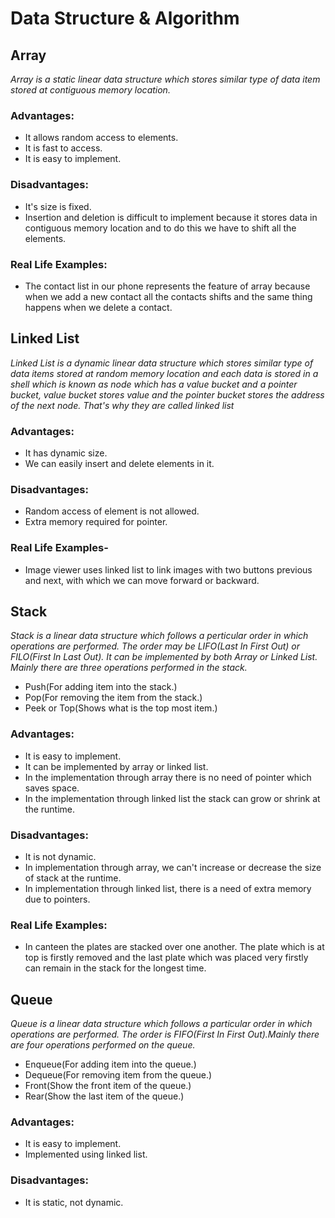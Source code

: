 # Data Structure & Algorithm

## Array
*Array is a static linear data structure which stores similar type of data item stored at contiguous memory location.*

### Advantages:
- It allows random access to elements.
- It is fast to access.
- It is easy to implement.

### Disadvantages:
- It's size is fixed.
- Insertion and deletion is difficult to implement because it stores data in contiguous memory location and to do this we have to shift all the elements.

### Real Life Examples:
- The contact list in our phone represents the feature of array because when we add a new contact all the contacts shifts and the same thing happens when we delete a contact. 


## Linked List
*Linked List is a dynamic linear data structure which stores similar type of data items stored at random memory location and each data is stored in a shell which is known as node which has a value bucket and a pointer bucket, value bucket stores value and the pointer bucket stores the address of the next node. That's why they are called linked list*
    
### Advantages:
- It has dynamic size.
- We can easily insert and delete elements in it.

### Disadvantages:
- Random access of element is not allowed.
- Extra memory required for pointer.

### Real Life Examples-
- Image viewer uses linked list to link images with two buttons previous and next, with which we can move forward or backward.


## Stack
*Stack is a linear data structure which follows a perticular order in which operations are performed. The order may be LIFO(Last In First Out) or FILO(First In Last Out). It can be implemented by both Array or Linked List. Mainly there are three operations performed in the stack.*
- Push(For adding item into the stack.)
- Pop(For removing the item from the stack.)
- Peek or Top(Shows what is the top most item.)

### Advantages:
- It is easy to implement.
- It can be implemented by array or linked list.
- In the implementation through array there is no need of pointer which saves space. 
- In the implementation through linked list the stack can grow or shrink at the runtime.

### Disadvantages:
- It is not dynamic.
- In implementation through array, we can't increase or decrease the size of stack at the runtime.
- In implementation through linked list, there is a need of extra memory due to pointers.

### Real Life Examples:
- In canteen the plates are stacked over one another. The plate which is at top is firstly removed and the last plate which was placed very firstly can remain in the stack for the longest time.


## Queue
*Queue is a linear data structure which follows a particular order in which operations are performed. The order is FIFO(First In First Out).Mainly there are four operations performed on the queue.*
- Enqueue(For adding item into the queue.)
- Dequeue(For removing item from the queue.)
- Front(Show the front item of the queue.)
- Rear(Show the last item of the queue.)

### Advantages:
- It is easy to implement.
- Implemented using linked list.

### Disadvantages:
- It is static, not dynamic.